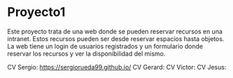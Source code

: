 # Proyecto1

Este proyecto trata de una web donde se pueden reservar recursos en una intranet. Estos recursos pueden ser desde reservar espacios hasta objetos. 
La web tiene un login de usuarios registrados y un formulario donde reservar los recursos y ver la disponibilidad del mismo.

CV Sergio: https://sergiorueda99.github.io/
CV Gerard:
CV Victor:
CV Jesus:
